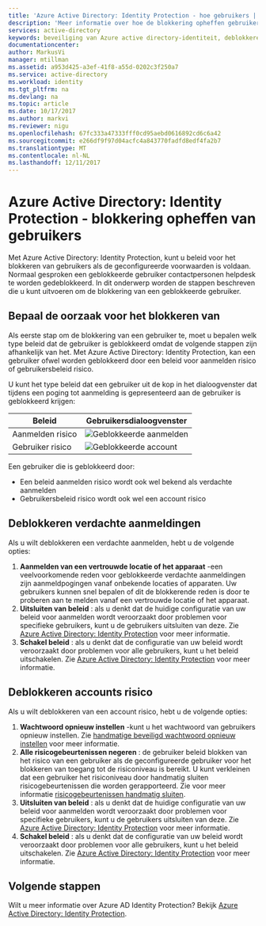 ```yaml
---
title: 'Azure Active Directory: Identity Protection - hoe gebruikers | Microsoft Docs'
description: 'Meer informatie over hoe de blokkering opheffen gebruikers die zijn geblokkeerd door een Azure Active Directory: Identity Protection-beleid.'
services: active-directory
keywords: beveiliging van Azure active directory-identiteit, deblokkeren van gebruiker
documentationcenter: 
author: MarkusVi
manager: mtillman
ms.assetid: a953d425-a3ef-41f8-a55d-0202c3f250a7
ms.service: active-directory
ms.workload: identity
ms.tgt_pltfrm: na
ms.devlang: na
ms.topic: article
ms.date: 10/17/2017
ms.author: markvi
ms.reviewer: nigu
ms.openlocfilehash: 67fc333a47333fff0cd95aebd0616892cd6c6a42
ms.sourcegitcommit: e266df9f97d04acfc4a843770fadfd8edf4fa2b7
ms.translationtype: MT
ms.contentlocale: nl-NL
ms.lasthandoff: 12/11/2017
---
```

# <a name="azure-active-directory-identity-protection---how-to-unblock-users"></a>Azure Active Directory: Identity Protection - blokkering opheffen van gebruikers
Met Azure Active Directory: Identity Protection, kunt u beleid voor het blokkeren van gebruikers als de geconfigureerde voorwaarden is voldaan. Normaal gesproken een geblokkeerde gebruiker contactpersonen helpdesk te worden gedeblokkeerd. In dit onderwerp worden de stappen beschreven die u kunt uitvoeren om de blokkering van een geblokkeerde gebruiker.

## <a name="determine-the-reason-for-blocking"></a>Bepaal de oorzaak voor het blokkeren van
Als eerste stap om de blokkering van een gebruiker te, moet u bepalen welk type beleid dat de gebruiker is geblokkeerd omdat de volgende stappen zijn afhankelijk van het.
Met Azure Active Directory: Identity Protection, kan een gebruiker ofwel worden geblokkeerd door een beleid voor aanmelden risico of gebruikersbeleid risico.

U kunt het type beleid dat een gebruiker uit de kop in het dialoogvenster dat tijdens een poging tot aanmelding is gepresenteerd aan de gebruiker is geblokkeerd krijgen:

| Beleid | Gebruikersdialoogvenster |
| --- | --- |
| Aanmelden risico |![Geblokkeerde aanmelden](./media/active-directory-identityprotection-unblock-howto/02.png) |
| Gebruiker risico |![Geblokkeerde account](./media/active-directory-identityprotection-unblock-howto/104.png) |

Een gebruiker die is geblokkeerd door:

* Een beleid aanmelden risico wordt ook wel bekend als verdachte aanmelden
* Gebruikersbeleid risico wordt ook wel een account risico

## <a name="unblocking-suspicious-sign-ins"></a>Deblokkeren verdachte aanmeldingen
Als u wilt deblokkeren een verdachte aanmelden, hebt u de volgende opties:

1. **Aanmelden van een vertrouwde locatie of het apparaat** -een veelvoorkomende reden voor geblokkeerde verdachte aanmeldingen zijn aanmeldpogingen vanaf onbekende locaties of apparaten. Uw gebruikers kunnen snel bepalen of dit de blokkerende reden is door te proberen aan te melden vanaf een vertrouwde locatie of het apparaat.
2. **Uitsluiten van beleid** : als u denkt dat de huidige configuratie van uw beleid voor aanmelden wordt veroorzaakt door problemen voor specifieke gebruikers, kunt u de gebruikers uitsluiten van deze. Zie [Azure Active Directory: Identity Protection](active-directory-identityprotection.md) voor meer informatie.
3. **Schakel beleid** : als u denkt dat de configuratie van uw beleid wordt veroorzaakt door problemen voor alle gebruikers, kunt u het beleid uitschakelen. Zie [Azure Active Directory: Identity Protection](active-directory-identityprotection.md) voor meer informatie.

## <a name="unblocking-accounts-at-risk"></a>Deblokkeren accounts risico
Als u wilt deblokkeren van een account risico, hebt u de volgende opties:

1. **Wachtwoord opnieuw instellen** -kunt u het wachtwoord van gebruikers opnieuw instellen. Zie [handmatige beveiligd wachtwoord opnieuw instellen](active-directory-identityprotection.md#manual-secure-password-reset) voor meer informatie.
2. **Alle risicogebeurtenissen negeren** : de gebruiker beleid blokken van het risico van een gebruiker als de geconfigureerde gebruiker voor het blokkeren van toegang tot de risiconiveau is bereikt. U kunt verkleinen dat een gebruiker het risiconiveau door handmatig sluiten risicogebeurtenissen die worden gerapporteerd. Zie voor meer informatie [risicogebeurtenissen handmatig sluiten](active-directory-identityprotection.md#closing-risk-events-manually).
3. **Uitsluiten van beleid** : als u denkt dat de huidige configuratie van uw beleid voor aanmelden wordt veroorzaakt door problemen voor specifieke gebruikers, kunt u de gebruikers uitsluiten van deze. Zie [Azure Active Directory: Identity Protection](active-directory-identityprotection.md) voor meer informatie.
4. **Schakel beleid** : als u denkt dat de configuratie van uw beleid wordt veroorzaakt door problemen voor alle gebruikers, kunt u het beleid uitschakelen. Zie [Azure Active Directory: Identity Protection](active-directory-identityprotection.md) voor meer informatie.

## <a name="next-steps"></a>Volgende stappen
 Wilt u meer informatie over Azure AD Identity Protection? Bekijk [Azure Active Directory: Identity Protection](active-directory-identityprotection.md).
